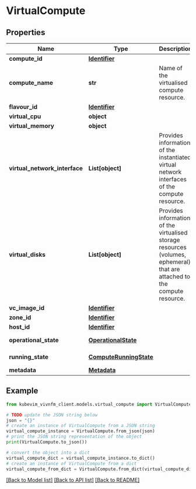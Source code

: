 # VirtualCompute


## Properties

Name | Type | Description | Notes
------------ | ------------- | ------------- | -------------
**compute_id** | [**Identifier**](Identifier.md) |  | 
**compute_name** | **str** | Name of the virtualised compute resource. | [optional] 
**flavour_id** | [**Identifier**](Identifier.md) |  | 
**virtual_cpu** | **object** |  | 
**virtual_memory** | **object** |  | 
**virtual_network_interface** | **List[object]** | Provides information of the instantiated virtual network interfaces of the compute resource. | 
**virtual_disks** | **List[object]** | Provides information of the virtualised storage resources (volumes, ephemeral) that are attached to the compute resource. | 
**vc_image_id** | [**Identifier**](Identifier.md) |  | [optional] 
**zone_id** | [**Identifier**](Identifier.md) |  | [optional] 
**host_id** | [**Identifier**](Identifier.md) |  | 
**operational_state** | [**OperationalState**](OperationalState.md) |  | [default to OperationalState.ENABLED]
**running_state** | [**ComputeRunningState**](ComputeRunningState.md) |  | [default to ComputeRunningState.STARTED]
**metadata** | [**Metadata**](Metadata.md) |  | [optional] 

## Example

```python
from kubevim_vivnfm_client.models.virtual_compute import VirtualCompute

# TODO update the JSON string below
json = "{}"
# create an instance of VirtualCompute from a JSON string
virtual_compute_instance = VirtualCompute.from_json(json)
# print the JSON string representation of the object
print(VirtualCompute.to_json())

# convert the object into a dict
virtual_compute_dict = virtual_compute_instance.to_dict()
# create an instance of VirtualCompute from a dict
virtual_compute_from_dict = VirtualCompute.from_dict(virtual_compute_dict)
```
[[Back to Model list]](../README.md#documentation-for-models) [[Back to API list]](../README.md#documentation-for-api-endpoints) [[Back to README]](../README.md)


